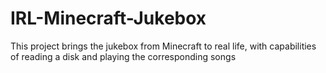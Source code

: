 # IRL-Minecraft-Jukebox
This project brings the jukebox from Minecraft to real life, with capabilities of reading a disk and playing the corresponding songs
